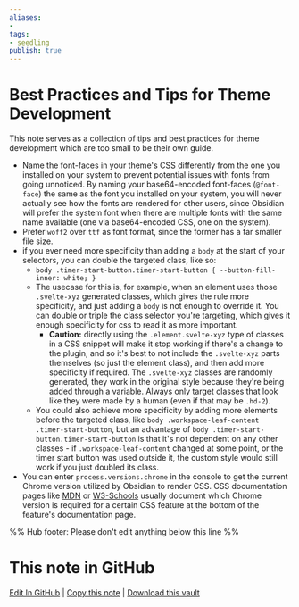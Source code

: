 ```yaml
---
aliases: 
- 
tags:
- seedling
publish: true
---
```


# Best Practices and Tips for Theme Development

This note serves as a collection of tips and best practices for theme development which are too small to be their own guide.

- Name the font-faces in your theme's CSS differently from the one you installed on your system to prevent potential issues with fonts from going unnoticed. 
    By naming your base64-encoded font-faces (`@font-face`) the same as the font you installed on your system, you will never actually see how the fonts are rendered for other users, since Obsidian will prefer the system font when there are multiple fonts with the same name available (one via base64-encoded CSS, one on the system).
- Prefer `woff2` over `ttf` as font format, since the former has a far smaller file size.
- if you ever need more specificity than adding a `body` at the start of your selectors, you can double the targeted class, like so:
	- `body .timer-start-button.timer-start-button { --button-fill-inner: white; }`
	- The usecase for this is, for example, when an element uses those `.svelte-xyz` generated classes, which gives the rule more specificity, and just adding a `body` is not enough to override it. You can double or triple the class selector you're targeting, which gives it enough specificity for css to read it as more important.
		- **Caution:** directly using the `.element.svelte-xyz` type of classes in a CSS snippet will make it stop working if there's a change to the plugin, and so it's best to not include the `.svelte-xyz` parts themselves (so just the element class), and then add more specificity if required. The `.svelte-xyz` classes are randomly generated, they work in the original style because they're being added through a variable. Always only target classes that look like they were made by a human (even if that may be `.hd-2`).
	- You could also achieve more specificity by adding more elements before the targeted class, like `body .workspace-leaf-content .timer-start-button`, but an advantage of `body .timer-start-button.timer-start-button` is that it's not dependent on any other classes - if `.workspace-leaf-content` changed at some point, or the timer start button was used outside it, the custom style would still work if you just doubled its class.
- You can enter `process.versions.chrome` in the console to get the current Chrome version utilized by Obsidian to render CSS. CSS documentation pages like [MDN](https://developer.mozilla.org/en-US/) or [W3-Schools](https://www.w3schools.com/cssref/css3_pr_overflow-y.asp) usually document which Chrome version is required for a certain CSS feature at the bottom of the feature's documentation page.

%% Hub footer: Please don't edit anything below this line %%

# This note in GitHub

<span class="git-footer">[Edit In GitHub](https://github.dev/obsidian-community/obsidian-hub/blob/main/04%20-%20Guides%2C%20Workflows%2C%20%26%20Courses/Guides/Best%20Practices%20and%20Tips%20for%20Theme%20Development.md "git-hub-edit-note") | [Copy this note](https://raw.githubusercontent.com/obsidian-community/obsidian-hub/main/04%20-%20Guides%2C%20Workflows%2C%20%26%20Courses/Guides/Best%20Practices%20and%20Tips%20for%20Theme%20Development.md "git-hub-copy-note") | [Download this vault](https://github.com/obsidian-community/obsidian-hub/archive/refs/heads/main.zip "git-hub-download-vault") </span>
